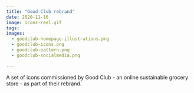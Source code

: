 ```yaml
---
title: "Good Club rebrand"
date: 2020-11-10
image: icons-reel.gif
tags:
images:
  - goodclub-homepage-illustrations.png
  - goodclub-icons.png
  - goodclub-pattern.png
  - goodclub-socialmedia.png

---
```


A set of icons commissioned by Good Club - an online sustainable grocery store - as part of their rebrand.